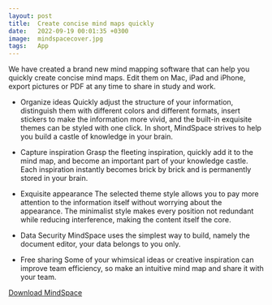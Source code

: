 ```yaml
---
layout: post
title:  Create concise mind maps quickly
date:   2022-09-19 00:01:35 +0300
image:  mindspacecover.jpg
tags:   App
---
```


We have created a brand new mind mapping software that can help you quickly create concise mind maps.
Edit them on Mac, iPad and iPhone, export pictures or PDF at any time to share in study and work.

* Organize ideas
Quickly adjust the structure of your information, distinguish them with different colors and different formats, insert stickers to make the information more vivid, and the built-in exquisite themes can be styled with one click. In short, MindSpace strives to help you build a castle of knowledge in your brain.

* Capture inspiration
Grasp the fleeting inspiration, quickly add it to the mind map, and become an important part of your knowledge castle. Each inspiration instantly becomes brick by brick and is permanently stored in your brain.

* Exquisite appearance
The selected theme style allows you to pay more attention to the information itself without worrying about the appearance. The minimalist style makes every position not redundant while reducing interference, making the content itself the core.

* Data Security
MindSpace uses the simplest way to build, namely the document editor, your data belongs to you only.

* Free sharing
Some of your whimsical ideas or creative inspiration can improve team efficiency, so make an intuitive mind map and share it with your team.


[Download MindSpace][download] 

[download]: https://apps.apple.com/app/id1585502524
